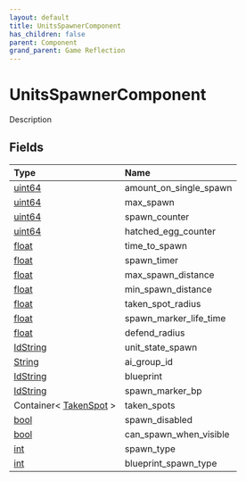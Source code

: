 ```yaml
---
layout: default
title: UnitsSpawnerComponent
has_children: false
parent: Component
grand_parent: Game Reflection
---
```

# UnitsSpawnerComponent
Description 

## Fields

| Type | Name |
|:----------|:--------------|
| [uint64](/riftbreaker-wiki/docs/game-reflection/components/uint64/) | amount_on_single_spawn |
| [uint64](/riftbreaker-wiki/docs/game-reflection/components/uint64/) | max_spawn |
| [uint64](/riftbreaker-wiki/docs/game-reflection/components/uint64/) | spawn_counter |
| [uint64](/riftbreaker-wiki/docs/game-reflection/components/uint64/) | hatched_egg_counter |
| [float](/riftbreaker-wiki/docs/game-reflection/components/float/) | time_to_spawn |
| [float](/riftbreaker-wiki/docs/game-reflection/components/float/) | spawn_timer |
| [float](/riftbreaker-wiki/docs/game-reflection/components/float/) | max_spawn_distance |
| [float](/riftbreaker-wiki/docs/game-reflection/components/float/) | min_spawn_distance |
| [float](/riftbreaker-wiki/docs/game-reflection/components/float/) | taken_spot_radius |
| [float](/riftbreaker-wiki/docs/game-reflection/components/float/) | spawn_marker_life_time |
| [float](/riftbreaker-wiki/docs/game-reflection/components/float/) | defend_radius |
| [IdString](/riftbreaker-wiki/docs/game-reflection/components/id_string/) | unit_state_spawn |
| [String](/riftbreaker-wiki/docs/game-reflection/components/string/) | ai_group_id |
| [IdString](/riftbreaker-wiki/docs/game-reflection/components/id_string/) | blueprint |
| [IdString](/riftbreaker-wiki/docs/game-reflection/components/id_string/) | spawn_marker_bp |
| Container< [TakenSpot](/riftbreaker-wiki/docs/game-reflection/classes/taken_spot/) > | taken_spots |
| [bool](/riftbreaker-wiki/docs/game-reflection/components/bool/) | spawn_disabled |
| [bool](/riftbreaker-wiki/docs/game-reflection/components/bool/) | can_spawn_when_visible |
| [int](/riftbreaker-wiki/docs/game-reflection/enums/int/) | spawn_type |
| [int](/riftbreaker-wiki/docs/game-reflection/enums/int/) | blueprint_spawn_type |

